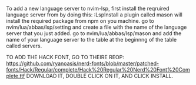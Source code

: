 To add a new language server to nvim-lsp, first install the reqruired language server from by doing this:
:LspInstall
a plugin called mason will install the required package from npm on you machine.
go to nvim/lua/abbas/lsp/setting and create a file with the name of the language server that you just added.
go to nvim/lua/abbas/lsp/mason and add the name of your language server to the table at the beginnng of the table called servers.

TO ADD THE HACK FONT, GO TO THEIRE REOP:
https://github.com/ryanoasis/nerd-fonts/blob/master/patched-fonts/Hack/Regular/complete/Hack%20Regular%20Nerd%20Font%20Complete.ttf
DOWNLOAD IT, DOUBLE CLICK ON IT, AND CLICK INSTALL.
